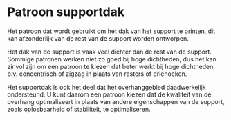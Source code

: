 Patroon supportdak
====
Het patroon dat wordt gebruikt om het dak van het support te printen, dit kan afzonderlijk van de rest van de support worden ontworpen.

Het dak van de support is vaak veel dichter dan de rest van de support. Sommige patronen werken niet zo goed bij hoge dichtheden, dus het kan zinvol zijn om een ​​patroon te kiezen dat beter werkt bij hoge dichtheden, b.v. concentrisch of zigzag in plaats van rasters of driehoeken.

Het supportdak is ook het deel dat het overhanggebied daadwerkelijk ondersteund. U kunt daarom een ​​patroon kiezen dat de kwaliteit van de overhang optimaliseert in plaats van andere eigenschappen van de support, zoals oplosbaarheid of stabiliteit, te optimaliseren.